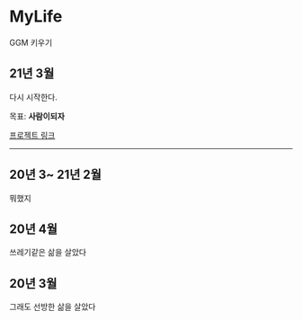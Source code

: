 # MyLife
GGM 키우기

## 21년 3월

다시 시작한다.

목표: **사람이되자**

[프로젝트 링크](https://github.com/GoodGoodJM/MyLife/projects/3)

---

## 20년 3~ 21년 2월

뭐했지

## 20년 4월

쓰레기같은 삶을 살았다

## 20년 3월

그래도 선방한 삶을 살았다
